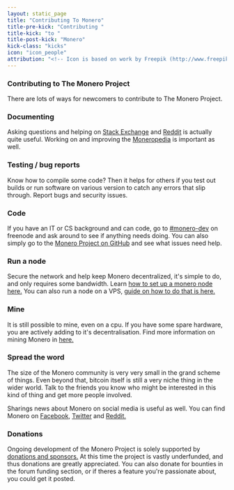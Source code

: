 ```yaml
---
layout: static_page
title: "Contributing To Monero"
title-pre-kick: "Contributing "
title-kick: "to "
title-post-kick: "Monero"
kick-class: "kicks"
icon: "icon_people"
attribution: "<!-- Icon is based on work by Freepik (http://www.freepik.com) and is licensed under Creative Commons BY 3.0 -->"
---
```


### Contributing to The Monero Project

There are lots of ways for newcomers to contribute to The Monero Project.

### Documenting 
Asking questions and helping on [Stack Exchange](http://monero.stackexchange.com) and [Reddit](https://www.reddit.com/r/Monero/) is actually quite useful. Working on and improving the [Moneropedia](/knowledge-base/moneropedia/) is important as well. 

### Testing / bug reports 
Know how to compile some code? Then it helps for others if you test out builds or run software on various version to catch any errors that slip through. Report bugs and security issues.

### Code
If you have an IT or CS background and can code, go to [#monero-dev](irc://chat.freenode.net/#monero-dev) on freenode and ask around to see if anything needs doing. You can also simply go to the [Monero Project on GitHub](https://github.com/monero-project) and see what issues need help.

### Run a node 
Secure the network and help keep Monero decentralized, it's simple to do, and only requires some bandwidth. Learn [how to set up a monero node here.](/getting-started/running) You can also run a node on a VPS, [guide on how to do that is here.](/knowledge-base/user-guides/vps_run_node)

### Mine 
It is still possible to mine, even on a cpu. If you have some spare hardware, you are actively adding to it's decentralisation. Find more information on mining Monero in [here.](https://forum.getmonero.org/13/mining-software-and-pools)

### Spread the word
The size of the Monero community is very very small in the grand scheme of things. Even beyond that, bitcoin itself is still a very niche thing in the wider world. Talk to the friends you know who might be interested in this kind of thing and get more people involved.

Sharings news about Monero on social media is useful as well. You can find Monero on [Facebook](https://www.facebook.com/monerocurrency), [Twitter](https://twitter.com/monerocurrency) and [Reddit.](https://www.reddit.com/r/Monero/)

### Donations 
Ongoing development of the Monero Project is solely supported by [donations and sponsors.](/getting-started/donate/) At this time the project is vastly underfunded, and thus donations are greatly appreciated. You can also donate for bounties in the forum funding section, or if theres a feature you're passionate about, you could get it posted.
